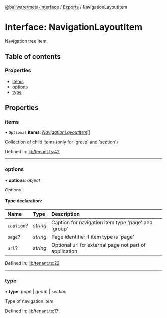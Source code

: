 [@ballware/meta-interface](../README.md) / [Exports](../modules.md) / NavigationLayoutItem

# Interface: NavigationLayoutItem

Navigation tree item

## Table of contents

### Properties

- [items](navigationlayoutitem.md#items)
- [options](navigationlayoutitem.md#options)
- [type](navigationlayoutitem.md#type)

## Properties

### items

• `Optional` **items**: [*NavigationLayoutItem*](navigationlayoutitem.md)[]

Collection of child items (only for 'group' and 'section')

Defined in: [lib/tenant.ts:42](https://github.com/ballware/ballware-client/blob/69c8328/libs/meta-interface/src/lib/tenant.ts#L42)

___

### options

• **options**: *object*

Options

#### Type declaration:

Name | Type | Description |
:------ | :------ | :------ |
`caption`? | *string* | Caption for navigation item type 'page' and 'group'   |
`page`? | *string* | Page identifier if item type is 'page'   |
`url`? | *string* | Optional url for external page not part of application   |

Defined in: [lib/tenant.ts:22](https://github.com/ballware/ballware-client/blob/69c8328/libs/meta-interface/src/lib/tenant.ts#L22)

___

### type

• **type**: *page* \| *group* \| *section*

Type of navigation item

Defined in: [lib/tenant.ts:17](https://github.com/ballware/ballware-client/blob/69c8328/libs/meta-interface/src/lib/tenant.ts#L17)
